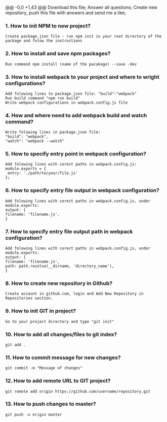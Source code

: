 @@ -0,0 +1,43 @@
Download this file;
Answer all questions;
Create new repository, push this file with answers and send me a like;

### 1. How to init NPM to new project?
    Create package.json file - run npm init in your root directory of the package and folow the instructions
### 2. How to install and save npm packages?
    Run command npm install (name of the pacakage) --save -dev
### 3. How to install webpack to your project and where to wright configurations?
    Add folowing lines to package.json file: "build":"webpack"
    Run build command "npm run build"
    Write webpack configurations in webpack.config.js file
### 4. How and where need to add webpack build and watch command?
    Write folowing lines in package.json file:
    "build": "webpack",
    "watch": "webpack --watch"
### 5. How to specify entry point in webpack configuration?
    Add folowing lines with corect paths in webpack.config.js:
    module.exports = {
     entry: './path/to/your/file.js'
    };
### 6. How to specify entry file output in webpack configuration?
    Add folowing lines with corect paths in webpack.config.js, under module.exports:
    output: {
    filename: 'filename.js',
    }
### 7. How to specify entry file output path in webpack configuration?
    Add folowing lines with corect paths in webpack.config.js, under module.exports:
    output: {
    filename: 'filename.js',
    path: path.resolve(__dirname, 'directory_name'),
    }
### 8. How to create new repository in Github?
    Create account in github.com, login and Add New Repository in Repositories section. 
### 9. How to init GIT in project?
    Go to your project directory and type "git init"
### 10. How to add all changes/files to git index?
    git add .
### 11. How to commit message for new changes?
    git commit -m "Message of changes" 
### 12. How to add remote URL to GIT project?
    git remote add origin https://github.com/username/repository.git
### 13. How to push changes to master?
    git push -u origin master
